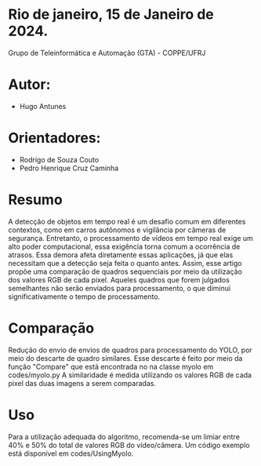 # Rio de janeiro, 15 de Janeiro de 2024.

Grupo de Teleinformática e Automação (GTA) - COPPE/UFRJ

# Autor: 
- Hugo Antunes
  
# Orientadores: 
- Rodrigo de Souza Couto
- Pedro Henrique Cruz Caminha

# Resumo
A detecção de objetos em tempo real é um desafio comum em diferentes contextos, como em carros autônomos e vigilância por câmeras de segurança. Entretanto, o processamento de vídeos em tempo real exige um alto poder computacional, essa exigência torna comum a ocorrência de atrasos. Essa demora afeta diretamente essas aplicações, já que elas necessitam que a detecção seja feita o quanto antes. Assim, esse artigo propõe uma comparação de quadros sequenciais por meio da utilização dos valores RGB de cada pixel. Aqueles quadros que forem julgados semelhantes não serão enviados para processamento, o que diminui significativamente o tempo de processamento.

# Comparação
Redução do envio de envios de quadros para processamento do YOLO, por meio do descarte de quadro similares. Esse descarte é feito por meio da função "Compare" que está encontrada no na classe myolo em codes/myolo.py
A similaridade é medida utilizando os valores RGB de cada pixel das duas imagens a serem comparadas.

# Uso
Para a utilização adequada do algoritmo, recomenda-se um limiar entre 40% e 50% do total de valores RGB do vídeo/câmera. Um código exemplo está disponível em codes/UsingMyolo.
